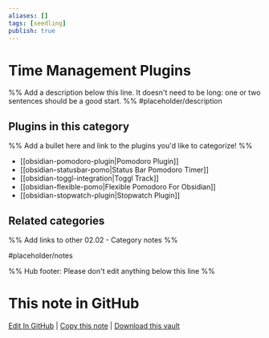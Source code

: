 ```yaml
---
aliases: []
tags: [seedling]
publish: true
---
```


# Time Management Plugins

%% Add a description below this line. It doesn't need to be long: one or two sentences should be a good start. %%
#placeholder/description

## Plugins in this category

%% Add a bullet here and link to the plugins you'd like to categorize! %%

- [[obsidian-pomodoro-plugin|Pomodoro Plugin]]
- [[obsidian-statusbar-pomo|Status Bar Pomodoro Timer]]
- [[obsidian-toggl-integration|Toggl Track]]
- [[obsidian-flexible-pomo|Flexible Pomodoro For Obsidian]]
- [[obsidian-stopwatch-plugin|Stopwatch Plugin]]

## Related categories

%% Add links to other 02.02 - Category notes %%

#placeholder/notes

%% Hub footer: Please don't edit anything below this line %%

# This note in GitHub

<span class="git-footer">[Edit In GitHub](https://github.dev/obsidian-community/obsidian-hub/blob/main/02%20-%20Community%20Expansions/02.01%20Plugins%20by%20Category/Time%20Management%20Plugins.md "git-hub-edit-note") | [Copy this note](https://raw.githubusercontent.com/obsidian-community/obsidian-hub/main/02%20-%20Community%20Expansions/02.01%20Plugins%20by%20Category/Time%20Management%20Plugins.md "git-hub-copy-note") | [Download this vault](https://github.com/obsidian-community/obsidian-hub/archive/refs/heads/main.zip "git-hub-download-vault") </span>
